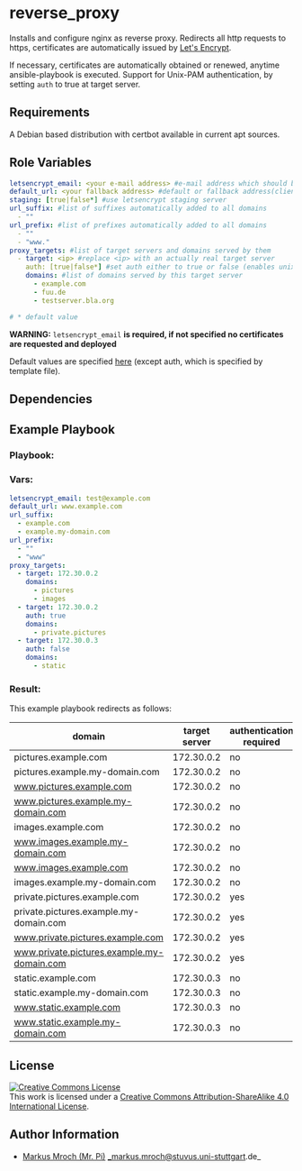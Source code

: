 # reverse_proxy

Installs and configure nginx as reverse proxy. Redirects all http requests to https, certificates are automatically issued by [Let's Encrypt](https://letsencrypt.org).

If necessary, certificates are automatically obtained or renewed, anytime ansible-playbook is executed.
Support for Unix-PAM authentication, by setting `auth` to true at target server.

## Requirements

A Debian based distribution with certbot available in current apt sources.

## Role Variables
```yml
letsencrypt_email: <your e-mail address> #e-mail address which should be used to request letsencrypt certificates
default_url: <your fallback address> #default or fallback address(clients are redirected to this address in case target server isn't reachable)
staging: [true|false*] #use letsencrypt staging server
url_suffix: #list of suffixes automatically added to all domains
  - ""
url_prefix: #list of prefixes automatically added to all domains
  - ""
  - "www."
proxy_targets: #list of target servers and domains served by them
  - target: <ip> #replace <ip> with an actually real target server
    auth: [true|false*] #set auth either to true or false (enables unix pam authentication)
    domains: #list of domains served by this target server
      - example.com
      - fuu.de
      - testserver.bla.org

# * default value
```
**WARNING:** `letsencrypt_email` **is required, if not specified no certificates are requested and deployed**

Default values are specified [here](defaults/main.yml) (except auth, which is specified by template file).

## Dependencies

## Example Playbook
### Playbook:

### Vars:
```yml
letsencrypt_email: test@example.com
default_url: www.example.com
url_suffix:
  - example.com
  - example.my-domain.com
url_prefix:
  - ""
  - "www"
proxy_targets:
  - target: 172.30.0.2
    domains:
      - pictures
      - images
  - target: 172.30.0.2
    auth: true
    domains:
      - private.pictures
  - target: 172.30.0.3
    auth: false
    domains:
      - static
```
### Result:
This example playbook redirects as follows:

| domain                                     | target server | authentication required |
|--------------------------------------------|---------------|-------------------------|
| pictures.example.com                       | 172.30.0.2    | no                      |
| pictures.example.my-domain.com             | 172.30.0.2    | no                      |
| www.pictures.example.com                   | 172.30.0.2    | no                      |
| www.pictures.example.my-domain.com         | 172.30.0.2    | no                      |
| images.example.com                         | 172.30.0.2    | no                      |
| www.images.example.my-domain.com           | 172.30.0.2    | no                      |
| www.images.example.com                     | 172.30.0.2    | no                      |
| images.example.my-domain.com               | 172.30.0.2    | no                      |
| private.pictures.example.com               | 172.30.0.2    | yes                     |
| private.pictures.example.my-domain.com     | 172.30.0.2    | yes                     |
| www.private.pictures.example.com           | 172.30.0.2    | yes                     |
| www.private.pictures.example.my-domain.com | 172.30.0.2    | yes                     |
| static.example.com                         | 172.30.0.3    | no                      |
| static.example.my-domain.com               | 172.30.0.3    | no                      |
| www.static.example.com                     | 172.30.0.3    | no                      |
| www.static.example.my-domain.com           | 172.30.0.3    | no                      |

## License

<a rel="license" href="http://creativecommons.org/licenses/by-sa/4.0/"><img alt="Creative Commons License" style="border-width:0" src="https://i.creativecommons.org/l/by-sa/4.0/80x15.png" /></a><br />This work is licensed under a <a rel="license" href="http://creativecommons.org/licenses/by-sa/4.0/">Creative Commons Attribution-ShareAlike 4.0 International License</a>.

## Author Information
* [Markus Mroch (Mr. Pi)](https://github.com/Mr-Pi) _markus.mroch@stuvus.uni-stuttgart.de_
